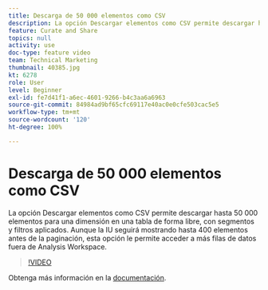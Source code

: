 ```yaml
---
title: Descarga de 50 000 elementos como CSV
description: La opción Descargar elementos como CSV permite descargar hasta 50 000 elementos para una dimensión en una tabla de forma libre, con segmentos y filtros aplicados. Aunque la IU seguirá mostrando hasta 400 elementos antes de la paginación, esta opción le permite acceder a más filas de datos fuera de Analysis Workspace.
feature: Curate and Share
topics: null
activity: use
doc-type: feature video
team: Technical Marketing
thumbnail: 40385.jpg
kt: 6278
role: User
level: Beginner
exl-id: fe7d41f1-a6ec-4601-9266-b4c3aa6a6963
source-git-commit: 84984ad9bf65cfc69117e40ac0e0cfe503cac5e5
workflow-type: tm+mt
source-wordcount: '120'
ht-degree: 100%

---
```


# Descarga de 50 000 elementos como CSV

La opción Descargar elementos como CSV permite descargar hasta 50 000 elementos para una dimensión en una tabla de forma libre, con segmentos y filtros aplicados. Aunque la IU seguirá mostrando hasta 400 elementos antes de la paginación, esta opción le permite acceder a más filas de datos fuera de Analysis Workspace.

>[!VIDEO](https://video.tv.adobe.com/v/40385/?quality=12&learn=on)

Obtenga más información en la [documentación](https://experienceleague.adobe.com/docs/analytics/analyze/analysis-workspace/curate-share/download-send.html?lang=es).
